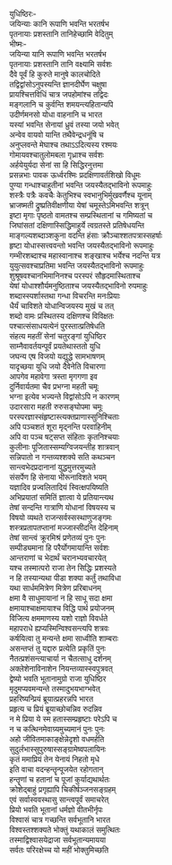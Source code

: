 युधिष्ठिरः-  
जयिन्याः कानि रूपाणि भवन्ति भरतर्षभ  
पृतनायाः प्रशस्तानि तानिहेच्छामि वेदितुम्  
भीष्मः-  
जयिन्या यानि रूपाणि भवन्ति भरतर्षभ  
पृतनायाः प्रशस्तानि तानि वक्ष्यामि सर्वशः  
दैवे पूर्वं हि कुरुते मानुषे कालचोदिते  
तद्विद्वांसोऽनुपस्यन्ति ज्ञानदीर्घेण चक्षुषा  
प्रायश्चित्तविधिं चात्र जपहोमांश्च तद्विदः  
मङ्गलानि च कुर्वन्ति शमयन्त्यहितान्यपि  
उदीर्णमनसो योधा वाहनानि च भारत  
यस्यां भवन्ति सेनायां ध्रुवं तस्या जयो भवेत्  
अन्वेव वायवो यान्ति तथैवेन्द्रधनूंषि च  
अनुप्लवन्ते मेघाश्च तथाऽऽदित्यस्य रश्मयः  
गोमायवश्चातुलोमबला गृध्राश्च सर्वशः  
अर्हयेयुर्यदा सेनां सा हि सिद्धिरनुत्तमा  
प्रसन्नभाः पावक ऊर्ध्वरश्मिः प्रदक्षिणावर्तशिखो विधूमः  
पुण्या गन्धाश्चाहुतीनां भवन्ति जयस्यैतद्भाविनो रूपमाहुः  
शस्त्रैः पत्रैः कवचैः केतुभिश्च स्वभानुभिर्मुखवर्णैश्च यूनाम्  
भ्राजष्मती द्रुष्प्रतिवीक्षणीया येषां चमूस्तेऽमिभवन्ति शत्रून्  
इष्टा मृगाः पृष्ठतो वामतश्च सम्प्रस्थितानां च गमिष्यतां च  
जिघांसतां दक्षिणास्सिद्धिमाहुर्ये त्वग्रतस्ते प्रतिषेधयन्ति  
माङ्गल्यशब्दाञ्शकुना वदन्ति हंसाः क्रौञ्चाश्शतपत्रास्सहर्षाः  
हृष्टा योधास्सत्त्ववन्तो भवन्ति जयस्यैतद्भाविनो रूपमाहुः  
गम्भीरशब्दाश्च महास्वानाश्च शङ्खाश्च भर्येश्च नदन्ति यत्र  
युयुत्सवश्चाप्रतिमा भवन्ति जयस्यैतद्भाविनो रूपमाहुः  
शुश्रूषवश्चानभिमानिनश्च परस्परं सौहृदमास्थिताश्च  
येषां योधाश्शौर्यमनुष्ठिताश्च जयस्यैतद्भाविनो रुपमाहुः  
शब्दास्स्पर्शास्तथा गन्धा विचरन्ति मनःप्रियाः  
धैर्यं चाविशते योधान्विजयस्य मुखं च तत्  
शब्दो वामः प्रस्थितस्य दक्षिणश्च विविक्षतः  
पश्चात्संसाधयत्येनं पुरस्तात्प्रतिषेधति  
संहत्य महतीं सेनां चतुरङ्गां युधिष्ठिर  
साम्नैवावर्तयन्पूर्वं प्रयतेथास्ततो युधि  
जघन्य एष विजयो यद्युद्धे सामभाषणम्  
यादृच्छया युधि जयो दैवेनेति विचारणा  
आपगेव महावेगा त्रस्ता मृगगणा इव  
दुर्निवार्यतमा चैव प्रभग्ना महती चमूः  
भग्ना इत्येव भज्यन्ते विद्वांसोऽपि न कारणम्  
उदारसारा महती रुरुसङ्घोपमा चमूः  
परस्परज्ञास्संहृष्टास्त्यक्तप्राणास्सुनिश्चिताः  
अपि पञ्चशतं शूरा मृद्नन्ति परवाहिनीम्  
अपि वा पञ्च षट्सप्त संहिताः कृतनिश्चयाः  
कुलीनाः पूजितास्सम्यग्विजयन्तीह शात्रवान्  
सन्निपातो न गन्तव्यश्शक्ये सति कथञ्चन  
सान्त्वभेदप्रदानानां युद्धमुत्तरमुच्यते  
संसर्पेण हि सेनाया भीरूनाविशते भयम्  
यज्ञादिव प्रज्वलितादियं स्वित्क्षपयिष्यति  
अभिप्रयातां समितिं ज्ञात्वा ये प्रतियान्त्यथ  
तेषां सन्दन्ति गात्राणि योधानां विषयस्य च  
विषयो व्यथते राजन्सर्वस्सस्थाणुजङ्गमः  
शस्त्रप्रतापतप्तानां मज्जास्सीदन्ति देहिनाम्  
तेषां सान्त्वं क्रूरमिश्रं प्रणेतव्यं पुनः पुनः  
सम्पीड्यमाना हि परैर्योगमायान्ति सर्वशः  
आन्तराणां च भेदार्थं चरानभ्यवचारयेत्  
यश्च तस्मात्परो राजा तेन सिद्धिः प्रशस्यते  
न हि तस्यान्यथा पीडा शक्या कर्तुं तथाविधा  
यथा सार्धममित्रेण मित्रेण प्ररिबाधनम्  
क्षमा वै साधुमायानां न हि साधू सदा क्षमा  
क्षमायाश्चाक्षमायाश्च विद्धि पार्थ प्रयोजनम्  
विजित्य क्षममाणस्य यशो राज्ञो विवर्धते  
महापराधे ह्यप्यस्मिन्विश्वसन्त्यपि शत्रवः  
कर्षयित्वा तु मन्यन्ते क्षमा साध्वीति शाम्बराः  
असन्तप्तं तु यद्दारु प्रत्येति प्रकृतिं पुनः  
नैतत्प्रशंसन्त्याचार्या न चैतत्साधु दर्शनम्  
अक्लेशेनाविनाशेन नियन्तव्यास्स्वपुत्रवत्  
द्वेष्यो भवति भूतानामुग्रो राजा युधिष्ठिर  
मृदुमप्यवमन्यन्ते तस्मादुभयभाग्भवेत्  
प्रहरिष्यन्प्रियं ब्रूयात्प्रहरन्नपि भारत  
प्रहृत्य च प्रियं ब्रूयाच्छोचन्निव रुदन्निव  
न मे प्रिया ये स्म हतास्सम्प्रहृष्टाः परेऽपि च  
न च कत्थिनमेवाग्र्यमुच्यमानं पुनः पुनः  
अहो जीवितमाकाङ्क्षेन्नेदृशो वधमर्हति  
सुदुर्लभास्सुपुरुषास्सङ्ग्रामेष्वपलायिनः  
कृतं ममाप्रियं तेन येनायं निहतो मृधे  
इति वाचा वदन्हन्तॄन्पूजयेत रहोगतान्  
हन्तॄणां च हतानां च पूजां कुर्याद्यथार्थतः  
क्रोशेद्बाहुं प्रगृह्यापि चिकीर्षञ्जनसङ्ग्रहम्  
एवं सर्वास्ववस्थासु सान्त्वपूर्वं समाचरेत्  
प्रियो भवति भूतानां धर्मज्ञो वीतभीर्नृपः  
विश्वासं चात्र गच्छन्ति सर्वभूतानि भारत  
विश्वस्तश्शक्यते भोक्तुं यथाकालं समुत्थितः  
तस्माद्विश्वासयेद्राजा सर्वभूतान्यमायया  
सर्वतः परिरक्षेच्च यो महीं भोक्तुमिच्छति   
